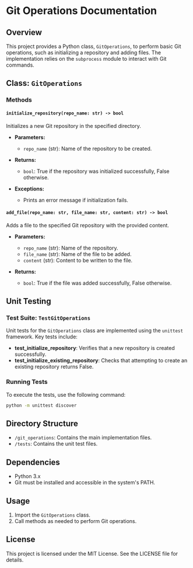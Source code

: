 # Git Operations Documentation

## Overview
This project provides a Python class, `GitOperations`, to perform basic Git operations, such as initializing a repository and adding files. The implementation relies on the `subprocess` module to interact with Git commands.

## Class: `GitOperations`

### Methods

#### `initialize_repository(repo_name: str) -> bool`
Initializes a new Git repository in the specified directory.

- **Parameters:**
  - `repo_name` (str): Name of the repository to be created.
  
- **Returns:**
  - `bool`: True if the repository was initialized successfully, False otherwise.

- **Exceptions:**
  - Prints an error message if initialization fails.

#### `add_file(repo_name: str, file_name: str, content: str) -> bool`
Adds a file to the specified Git repository with the provided content.

- **Parameters:**
  - `repo_name` (str): Name of the repository.
  - `file_name` (str): Name of the file to be added.
  - `content` (str): Content to be written to the file.

- **Returns:**
  - `bool`: True if the file was added successfully, False otherwise.

## Unit Testing

### Test Suite: `TestGitOperations`

Unit tests for the `GitOperations` class are implemented using the `unittest` framework. Key tests include:

- **test_initialize_repository**: Verifies that a new repository is created successfully.
- **test_initialize_existing_repository**: Checks that attempting to create an existing repository returns False.

### Running Tests
To execute the tests, use the following command:
```bash
python -m unittest discover
```

## Directory Structure
- `/git_operations`: Contains the main implementation files.
- `/tests`: Contains the unit test files.

## Dependencies
- Python 3.x
- Git must be installed and accessible in the system's PATH.

## Usage
1. Import the `GitOperations` class.
2. Call methods as needed to perform Git operations.

## License
This project is licensed under the MIT License. See the LICENSE file for details.